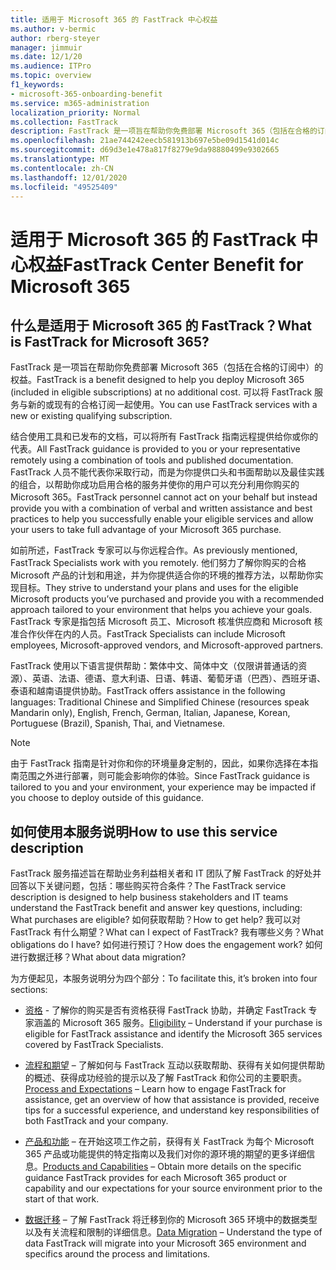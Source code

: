 ```yaml
---
title: 适用于 Microsoft 365 的 FastTrack 中心权益
ms.author: v-bermic
author: rberg-steyer
manager: jimmuir
ms.date: 12/1/20
ms.audience: ITPro
ms.topic: overview
f1_keywords:
- microsoft-365-onboarding-benefit
ms.service: m365-administration
localization_priority: Normal
ms.collection: FastTrack
description: FastTrack 是一项旨在帮助你免费部署 Microsoft 365（包括在合格的订阅中）的权益。 可以将 FastTrack 服务与新的或现有的合格订阅一起使用。
ms.openlocfilehash: 21ae744242eecb581913b697e5be09d1541d014c
ms.sourcegitcommit: d69d3e1e478a817f8279e9da98880499e9302665
ms.translationtype: MT
ms.contentlocale: zh-CN
ms.lasthandoff: 12/01/2020
ms.locfileid: "49525409"
---
```

# <a name="fasttrack-center-benefit-for-microsoft-365"></a><span data-ttu-id="418cf-104">适用于 Microsoft 365 的 FastTrack 中心权益</span><span class="sxs-lookup"><span data-stu-id="418cf-104">FastTrack Center Benefit for Microsoft 365</span></span>

## <a name="what-is-fasttrack-for-microsoft-365"></a><span data-ttu-id="418cf-105">什么是适用于 Microsoft 365 的 FastTrack？</span><span class="sxs-lookup"><span data-stu-id="418cf-105">What is FastTrack for Microsoft 365?</span></span>

<span data-ttu-id="418cf-106">FastTrack 是一项旨在帮助你免费部署 Microsoft 365（包括在合格的订阅中）的权益。</span><span class="sxs-lookup"><span data-stu-id="418cf-106">FastTrack is a benefit designed to help you deploy Microsoft 365 (included in eligible subscriptions) at no additional cost.</span></span> <span data-ttu-id="418cf-107">可以将 FastTrack 服务与新的或现有的合格订阅一起使用。</span><span class="sxs-lookup"><span data-stu-id="418cf-107">You can use FastTrack services with a new or existing qualifying subscription.</span></span>

<span data-ttu-id="418cf-108">结合使用工具和已发布的文档，可以将所有 FastTrack 指南远程提供给你或你的代表。</span><span class="sxs-lookup"><span data-stu-id="418cf-108">All FastTrack guidance is provided to you or your representative remotely using a combination of tools and published documentation.</span></span> <span data-ttu-id="418cf-109">FastTrack 人员不能代表你采取行动，而是为你提供口头和书面帮助以及最佳实践的组合，以帮助你成功启用合格的服务并使你的用户可以充分利用你购买的 Microsoft 365。</span><span class="sxs-lookup"><span data-stu-id="418cf-109">FastTrack personnel cannot act on your behalf but instead provide you with a combination of verbal and written assistance and best practices to help you successfully enable your eligible services and allow your users to take full advantage of your Microsoft 365 purchase.</span></span>

<span data-ttu-id="418cf-110">如前所述，FastTrack 专家可以与你远程合作。</span><span class="sxs-lookup"><span data-stu-id="418cf-110">As previously mentioned, FastTrack Specialists work with you remotely.</span></span> <span data-ttu-id="418cf-111">他们努力了解你购买的合格 Microsoft 产品的计划和用途，并为你提供适合你的环境的推荐方法，以帮助你实现目标。</span><span class="sxs-lookup"><span data-stu-id="418cf-111">They strive to understand your plans and uses for the eligible Microsoft products you’ve purchased and provide you with a recommended approach tailored to your environment that helps you achieve your goals.</span></span> <span data-ttu-id="418cf-112">FastTrack 专家是指包括 Microsoft 员工、Microsoft 核准供应商和 Microsoft 核准合作伙伴在内的人员。</span><span class="sxs-lookup"><span data-stu-id="418cf-112">FastTrack Specialists can include Microsoft employees, Microsoft-approved vendors, and Microsoft-approved partners.</span></span>

<span data-ttu-id="418cf-113">FastTrack 使用以下语言提供帮助：繁体中文、简体中文（仅限讲普通话的资源）、英语、法语、德语、意大利语、日语、韩语、葡萄牙语（巴西）、西班牙语、泰语和越南语提供协助。</span><span class="sxs-lookup"><span data-stu-id="418cf-113">FastTrack offers assistance in the following languages: Traditional Chinese and Simplified Chinese (resources speak Mandarin only), English, French, German, Italian, Japanese, Korean, Portuguese (Brazil), Spanish, Thai, and Vietnamese.</span></span>

> [!NOTE]
> <span data-ttu-id="418cf-114">由于 FastTrack 指南是针对你和你的环境量身定制的，因此，如果你选择在本指南范围之外进行部署，则可能会影响你的体验。</span><span class="sxs-lookup"><span data-stu-id="418cf-114">Since FastTrack guidance is tailored to you and your environment, your experience may be impacted if you choose to deploy outside of this guidance.</span></span>

## <a name="how-to-use-this-service-description"></a><span data-ttu-id="418cf-115">如何使用本服务说明</span><span class="sxs-lookup"><span data-stu-id="418cf-115">How to use this service description</span></span>

<span data-ttu-id="418cf-116">FastTrack 服务描述旨在帮助业务利益相关者和 IT 团队了解 FastTrack 的好处并回答以下关键问题，包括：哪些购买符合条件？</span><span class="sxs-lookup"><span data-stu-id="418cf-116">The FastTrack service description is designed to help business stakeholders and IT teams understand the FastTrack benefit and answer key questions, including: What purchases are eligible?</span></span> <span data-ttu-id="418cf-117">如何获取帮助？</span><span class="sxs-lookup"><span data-stu-id="418cf-117">How to get help?</span></span> <span data-ttu-id="418cf-118">我可以对 FastTrack 有什么期望？</span><span class="sxs-lookup"><span data-stu-id="418cf-118">What can I expect of FastTrack?</span></span> <span data-ttu-id="418cf-119">我有哪些义务？</span><span class="sxs-lookup"><span data-stu-id="418cf-119">What obligations do I have?</span></span> <span data-ttu-id="418cf-120">如何进行预订？</span><span class="sxs-lookup"><span data-stu-id="418cf-120">How does the engagement work?</span></span> <span data-ttu-id="418cf-121">如何进行数据迁移？</span><span class="sxs-lookup"><span data-stu-id="418cf-121">What about data migration?</span></span>

<span data-ttu-id="418cf-122">为方便起见，本服务说明分为四个部分：</span><span class="sxs-lookup"><span data-stu-id="418cf-122">To facilitate this, it’s broken into four sections:</span></span>

  - <span data-ttu-id="418cf-123">[资格](eligibility.md) - 了解你的购买是否有资格获得 FastTrack 协助，并确定 FastTrack 专家涵盖的 Microsoft 365 服务。</span><span class="sxs-lookup"><span data-stu-id="418cf-123">[Eligibility](eligibility.md) – Understand if your purchase is eligible for FastTrack assistance and identify the Microsoft 365 services covered by FastTrack Specialists.</span></span>

  - <span data-ttu-id="418cf-124">[流程和期望](process-and-expectations.md) – 了解如何与 FastTrack 互动以获取帮助、获得有关如何提供帮助的概述、获得成功经验的提示以及了解 FastTrack 和你公司的主要职责。</span><span class="sxs-lookup"><span data-stu-id="418cf-124">[Process and Expectations](process-and-expectations.md) – Learn how to engage FastTrack for assistance, get an overview of how that assistance is provided, receive tips for a successful experience, and understand key responsibilities of both FastTrack and your company.</span></span>

  - <span data-ttu-id="418cf-125">[产品和功能](products-and-capabilities.md) – 在开始这项工作之前，获得有关 FastTrack 为每个 Microsoft 365 产品或功能提供的特定指南以及我们对你的源环境的期望的更多详细信息。</span><span class="sxs-lookup"><span data-stu-id="418cf-125">[Products and Capabilities](products-and-capabilities.md) – Obtain more details on the specific guidance FastTrack provides for each Microsoft 365 product or capability and our expectations for your source environment prior to the start of that work.</span></span>

  - <span data-ttu-id="418cf-126">[数据迁移](data-migration.md) – 了解 FastTrack 将迁移到你的 Microsoft 365 环境中的数据类型以及有关流程和限制的详细信息。</span><span class="sxs-lookup"><span data-stu-id="418cf-126">[Data Migration](data-migration.md) – Understand the type of data FastTrack will migrate into your Microsoft 365 environment and specifics around the process and limitations.</span></span>
